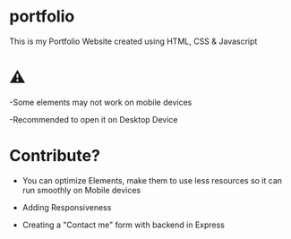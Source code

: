 # portfolio
This is my Portfolio Website created using HTML, CSS & Javascript

# ⚠️
-Some elements may not work on mobile devices

-Recommended to open it on Desktop Device

# Contribute?
- You can optimize Elements, make them to use less resources so it can run smoothly on Mobile devices

- Adding Responsiveness

- Creating a "Contact me" form with backend in Express

